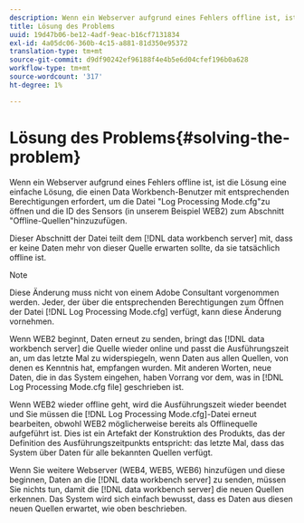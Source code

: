 ```yaml
---
description: Wenn ein Webserver aufgrund eines Fehlers offline ist, ist die Lösung eine einfache Lösung, die einen Data Workbench-Benutzer mit entsprechenden Berechtigungen erfordert, um die Datei "Log Processing Mode.cfg"zu öffnen und die ID des Sensors (in unserem Beispiel WEB2) zum Abschnitt "Offline-Quellen"hinzuzufügen.
title: Lösung des Problems
uuid: 19d47b06-be12-4adf-9eac-b16cf7131834
exl-id: 4a05dc06-360b-4c15-a881-81d350e95372
translation-type: tm+mt
source-git-commit: d9df90242ef96188f4e4b5e6d04cfef196b0a628
workflow-type: tm+mt
source-wordcount: '317'
ht-degree: 1%

---
```


# Lösung des Problems{#solving-the-problem}

Wenn ein Webserver aufgrund eines Fehlers offline ist, ist die Lösung eine einfache Lösung, die einen Data Workbench-Benutzer mit entsprechenden Berechtigungen erfordert, um die Datei &quot;Log Processing Mode.cfg&quot;zu öffnen und die ID des Sensors (in unserem Beispiel WEB2) zum Abschnitt &quot;Offline-Quellen&quot;hinzuzufügen.

Dieser Abschnitt der Datei teilt dem [!DNL data workbench server] mit, dass er keine Daten mehr von dieser Quelle erwarten sollte, da sie tatsächlich offline ist.

>[!NOTE]
>
>Diese Änderung muss nicht von einem Adobe Consultant vorgenommen werden. Jeder, der über die entsprechenden Berechtigungen zum Öffnen der Datei [!DNL Log Processing Mode.cfg] verfügt, kann diese Änderung vornehmen.

Wenn WEB2 beginnt, Daten erneut zu senden, bringt das [!DNL data workbench server] die Quelle wieder online und passt die Ausführungszeit an, um das letzte Mal zu widerspiegeln, wenn Daten aus allen Quellen, von denen es Kenntnis hat, empfangen wurden. Mit anderen Worten, neue Daten, die in das System eingehen, haben Vorrang vor dem, was in [!DNL Log Processing Mode.cfg file] geschrieben ist.

Wenn WEB2 wieder offline geht, wird die Ausführungszeit wieder beendet und Sie müssen die [!DNL Log Processing Mode.cfg]-Datei erneut bearbeiten, obwohl WEB2 möglicherweise bereits als Offlinequelle aufgeführt ist. Dies ist ein Artefakt der Konstruktion des Produkts, das der Definition des Ausführungszeitpunkts entspricht: das letzte Mal, dass das System über Daten für alle bekannten Quellen verfügt.

Wenn Sie weitere Webserver (WEB4, WEB5, WEB6) hinzufügen und diese beginnen, Daten an die [!DNL data workbench server] zu senden, müssen Sie nichts tun, damit die [!DNL data workbench server] die neuen Quellen erkennen. Das System wird sich einfach bewusst, dass es Daten aus diesen neuen Quellen erwartet, wie oben beschrieben.
